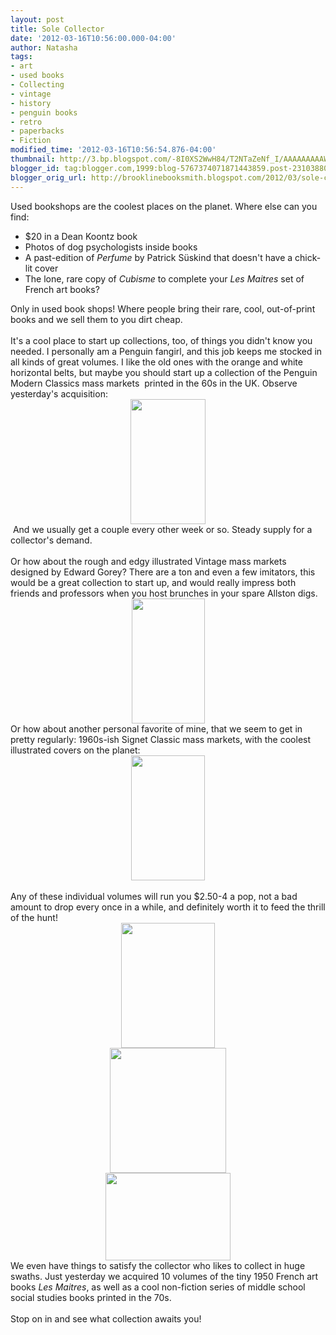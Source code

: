 ```yaml
---
layout: post
title: Sole Collector
date: '2012-03-16T10:56:00.000-04:00'
author: Natasha
tags:
- art
- used books
- Collecting
- vintage
- history
- penguin books
- retro
- paperbacks
- Fiction
modified_time: '2012-03-16T10:56:54.876-04:00'
thumbnail: http://3.bp.blogspot.com/-8I0XS2WwH84/T2NTaZeNf_I/AAAAAAAAAWQ/TsAOadQJb6A/s72-c/hasek.jpg
blogger_id: tag:blogger.com,1999:blog-5767374071871443859.post-231038808452705151
blogger_orig_url: http://brooklinebooksmith.blogspot.com/2012/03/sole-collector.html
---
```


Used bookshops are the coolest places on the planet. Where else can you find:<br /><ul><li>$20 in a Dean Koontz book</li><li>Photos of dog psychologists inside books</li><li>A past-edition&nbsp;of <i>Perfume</i>&nbsp;by Patrick Süskind that doesn't have a chick-lit cover</li><li>The lone, rare copy of <i>Cubisme</i> to complete your <i>Les Maitres</i> set of French art books?</li></ul>Only in used book shops! Where people bring their rare, cool, out-of-print books and we sell them to you dirt cheap.<br /><br />It's a cool place to start up collections, too, of things you didn't know you needed. I personally am a Penguin fangirl, and this job keeps me stocked in all kinds of great volumes. I like the old ones with the orange and white horizontal belts, but maybe you should start up a collection of the Penguin Modern Classics mass markets &nbsp;printed in the 60s in the UK. Observe yesterday's acquisition:<br /><div class="separator" style="clear: both; text-align: center;"><a href="http://3.bp.blogspot.com/-8I0XS2WwH84/T2NTaZeNf_I/AAAAAAAAAWQ/TsAOadQJb6A/s1600/hasek.jpg" imageanchor="1" style="margin-left: 1em; margin-right: 1em;"><img border="0" height="200" src="http://3.bp.blogspot.com/-8I0XS2WwH84/T2NTaZeNf_I/AAAAAAAAAWQ/TsAOadQJb6A/s200/hasek.jpg" width="120" /></a></div>&nbsp;And we usually get a couple every other week or so. Steady supply for a collector's demand.<br /><br />Or how about the rough and edgy illustrated Vintage mass markets designed by Edward Gorey? There are a ton and even a few imitators, this would be a great collection to start up, and would really impress both friends and professors when you host brunches in your spare Allston digs.<br /><div class="separator" style="clear: both; text-align: center;"><a href="http://2.bp.blogspot.com/-a-jHrRzlcFU/T2NTqL3LDhI/AAAAAAAAAW4/YQsr5Xd8Cew/s1600/vintage_gorey.jpg" imageanchor="1" style="margin-left: 1em; margin-right: 1em;"><img border="0" height="200" src="http://2.bp.blogspot.com/-a-jHrRzlcFU/T2NTqL3LDhI/AAAAAAAAAW4/YQsr5Xd8Cew/s200/vintage_gorey.jpg" width="117" /></a></div>Or how about another personal favorite of mine, that we seem to get in pretty regularly: 1960s-ish Signet Classic mass markets, with the coolest illustrated covers on the planet:<br /><div class="separator" style="clear: both; text-align: center;"><a href="http://3.bp.blogspot.com/-TN3_PYBi9Ps/T2NTfq6BkDI/AAAAAAAAAWg/uAVLvkS-zvg/s1600/karamazov.jpg" imageanchor="1" style="margin-left: 1em; margin-right: 1em;"><img border="0" height="200" src="http://3.bp.blogspot.com/-TN3_PYBi9Ps/T2NTfq6BkDI/AAAAAAAAAWg/uAVLvkS-zvg/s200/karamazov.jpg" width="118" /></a></div><br />Any of these individual volumes will run you $2.50-4 a pop, not a bad amount to drop every once in a while, and definitely worth it to feed the thrill of the hunt!<br /><div class="separator" style="clear: both; text-align: center;"><a href="http://3.bp.blogspot.com/-VH8wZqlUMTA/T2NTkEJPv_I/AAAAAAAAAWo/Wft51LByKcg/s1600/lesmaitres.jpg" imageanchor="1" style="margin-left: 1em; margin-right: 1em;"><img border="0" height="200" src="http://3.bp.blogspot.com/-VH8wZqlUMTA/T2NTkEJPv_I/AAAAAAAAAWo/Wft51LByKcg/s200/lesmaitres.jpg" width="150" /></a></div><div class="separator" style="clear: both; text-align: center;"><a href="http://2.bp.blogspot.com/-jsdNZE8t5T8/T2NTcoHDQRI/AAAAAAAAAWY/tEgSoy5FymQ/s1600/hiroshige.jpg" imageanchor="1" style="margin-left: 1em; margin-right: 1em;"><img border="0" height="200" src="http://2.bp.blogspot.com/-jsdNZE8t5T8/T2NTcoHDQRI/AAAAAAAAAWY/tEgSoy5FymQ/s200/hiroshige.jpg" width="186" /></a></div><div class="separator" style="clear: both; text-align: center;"><a href="http://2.bp.blogspot.com/-IOtHWgRb6sY/T2NTnKDrXmI/AAAAAAAAAWw/_pJdjIDC18o/s1600/socialstudies.jpg" imageanchor="1" style="margin-left: 1em; margin-right: 1em;"><img border="0" height="140" src="http://2.bp.blogspot.com/-IOtHWgRb6sY/T2NTnKDrXmI/AAAAAAAAAWw/_pJdjIDC18o/s200/socialstudies.jpg" width="200" /></a></div>We even have things to satisfy the collector who likes to collect in huge swaths. Just yesterday we acquired 10 volumes of the tiny 1950 French art books <i>Les Maitres</i>, as well as a cool non-fiction series of middle school social studies books printed in the 70s.<br /><br />Stop on in and see what collection awaits you!